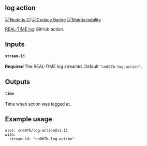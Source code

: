 log action
-

[![Node.js CI](https://github.com/cn007b/log-action/actions/workflows/node.js.yml/badge.svg)](https://github.com/cn007b/log-action/actions/workflows/node.js.yml)
[![Codacy Badge](https://app.codacy.com/project/badge/Grade/b82814fdb88d41b08664331e122b876b)](https://www.codacy.com/gh/cn007b/log-action/dashboard?utm_source=github.com&amp;utm_medium=referral&amp;utm_content=cn007b/log-action&amp;utm_campaign=Badge_Grade)
[![Maintainability](https://api.codeclimate.com/v1/badges/a122f10e93d38a1c7d0d/maintainability)](https://codeclimate.com/github/cn007b/log-action/maintainability)

[REAL-TIME log](https://github.com/cn007b/log) GitHub action.

## Inputs

#### `stream-id`

**Required** The REAL-TIME log streamId. Default `"cn007b-log-action"`.

## Outputs

#### `time`

Time when action was logged at.

## Example usage

````
uses: cn007b/log-action@v1.11
with:
  stream-id: "cn007b-log-action"
````
